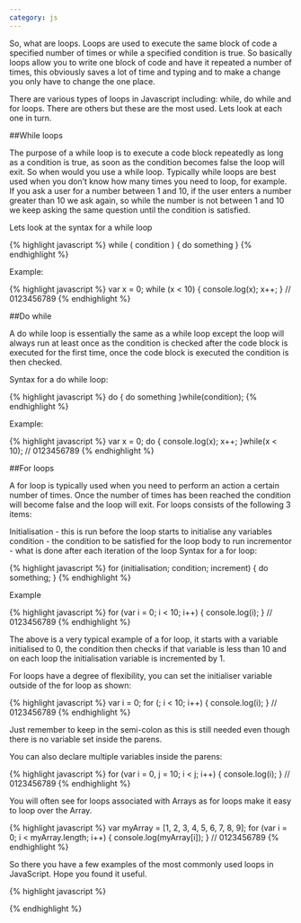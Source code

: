 ```yaml
---
category: js
---
```


So, what are loops. Loops are used to execute the same block of code a specified number of times or while a specified condition is true. So basically loops allow you to write one block of code and have it repeated a number of times, this obviously saves a lot of time and typing and to make a change you only have to change the one place.

There are various types of loops in Javascript including: while, do while and for loops. There are others but these are the most used. Lets look at each one in turn.

##While loops

The purpose of a while loop is to execute a code block repeatedly as long as a condition is true, as soon as the condition becomes false the loop will exit. So when would you use a while loop. Typically while loops are best used when you don’t know how many times you need to loop, for example. If you ask a user for a number between 1 and 10, if the user enters a number greater than 10 we ask again, so while the number is not between 1 and 10 we keep asking the same question until the condition is satisfied.

Lets look at the syntax for a while loop

{% highlight javascript %}
while ( condition ) {
  do something
}
{% endhighlight %}

Example:

{% highlight javascript %}
var x = 0;
while (x < 10) {
  console.log(x);
  x++;
} // 0123456789
{% endhighlight %}

##Do while

A do while loop is essentially the same as a while loop except the loop will always run at least once as the condition is checked after the code block is executed for the first time, once the code block is executed the condition is then checked.

Syntax for a do while loop:

{% highlight javascript %}
do {
  do something
}while(condition);
{% endhighlight %}

Example:

{% highlight javascript %}
var x = 0;
do {
  console.log(x);
  x++;
}while(x < 10); // 0123456789
{% endhighlight %}

##For loops

A for loop is typically used when you need to perform an action a certain number of times. Once the number of times has been reached the condition will become false and the loop will exit. For loops consists of the following 3 items:

Initialisation - this is run before the loop starts to initialise any variables
condition - the condition to be satisfied for the loop body to run
incrementor - what is done after each iteration of the loop
Syntax for a for loop:

{% highlight javascript %}
for (initialisation; condition; increment) {
  do something;
}
{% endhighlight %}

Example

{% highlight javascript %}
for (var i = 0; i < 10; i++) {
  console.log(i);
} // 0123456789
{% endhighlight %}

The above is a very typical example of a for loop, it starts with a variable initialised to 0, the condition then checks if that variable is less than 10 and on each loop the initialisation variable is incremented by 1.

For loops have a degree of flexibility, you can set the initialiser variable outside of the for loop as shown:

{% highlight javascript %}
var i = 0;
for (; i < 10; i++) {
  console.log(i);
} // 0123456789
{% endhighlight %}

Just remember to keep in the semi-colon as this is still needed even though there is no variable set inside the parens.

You can also declare multiple variables inside the parens:

{% highlight javascript %}
for (var i = 0, j = 10; i < j; i++) {
  console.log(i);
} // 0123456789
{% endhighlight %}

You will often see for loops associated with Arrays as for loops make it easy to loop over the Array.

{% highlight javascript %}
var myArray = [1, 2, 3, 4, 5, 6, 7, 8, 9];
for (var i = 0; i < myArray.length; i++) {
  console.log(myArray[i]);
} // 0123456789
{% endhighlight %}

So there you have a few examples of the most commonly used loops in JavaScript. Hope you found it useful.





{% highlight javascript %}

{% endhighlight %}